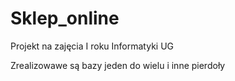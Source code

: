 # Sklep_online
Projekt na zajęcia I roku Informatyki UG

Zrealizowawe są bazy jeden do wielu i inne pierdoły
